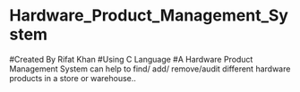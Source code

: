 # Hardware_Product_Management_System
#Created By Rifat Khan
#Using C Language
#A Hardware Product Management System can help to find/ add/ remove/audit different hardware products in a store or warehouse..
